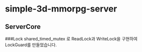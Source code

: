# simple-3d-mmorpg-server
 
## ServerCore
###Lock
shared_timed_mutex 로 ReadLock과 WriteLock을 구현하여 LockGuard를 만들었습니다.

